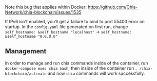 Note this bug that applies within Docker: https://github.com/Chia-Network/chia-blockchain/issues/1535

If IPv6 isn't enabled, you'll get a failure to bind to port 55400 error on startup. In the `config.yaml` file generated on first run, change `self_hostname: &self_hostname "localhost"` -> `self_hostname: &self_hostname "0.0.0.0"`

## Management
In order to manage and run chia commands inside of the container, run `docker-compose exec chia bash`, then inside of the container run `. /chia-blockchain/activate` and now `chia` commands will work successfully.

